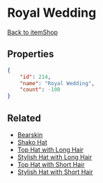 # Royal Wedding

<no description available>

[Back to itemShop](../item-shops.md)

## Properties

```json
{
    "id": 214,
    "name": "Royal Wedding",
    "count": -100
}
```

## Related

- [Bearskin](../items/5489-bearskin.md)
- [Shako Hat](../items/5490-shako-hat.md)
- [Top Hat with Long Hair](../items/5491-top-hat-with-long-hair.md)
- [Stylish Hat with Long Hair](../items/5492-stylish-hat-with-long-hair.md)
- [Top Hat with Short Hair](../items/5493-top-hat-with-short-hair.md)
- [Stylish Hat with Short Hair](../items/5494-stylish-hat-with-short-hair.md)

